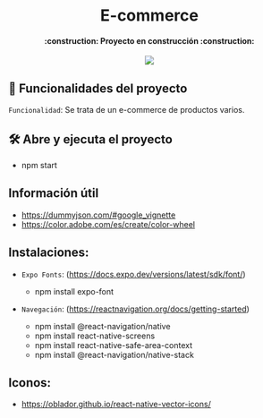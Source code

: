 <h1 align="center"> E-commerce </h1>

<h4 align="center">
    :construction: Proyecto en construcción :construction:
</h4>

<p align="center">
   <img src="https://img.shields.io/badge/STATUS-EN%20DESAROLLO-green">
</p>

## :hammer: Funcionalidades del proyecto

`Funcionalidad`: Se trata de un e-commerce de productos varios.

## 🛠️ Abre y ejecuta el proyecto
- npm start

## Información útil
- https://dummyjson.com/#google_vignette
- https://color.adobe.com/es/create/color-wheel

## Instalaciones: 
- `Expo Fonts`: (https://docs.expo.dev/versions/latest/sdk/font/) 
    - npm install expo-font

- `Navegación`: (https://reactnavigation.org/docs/getting-started)
    - npm install @react-navigation/native
    - npm install react-native-screens 
    - npm install react-native-safe-area-context
    - npm install @react-navigation/native-stack

## Iconos:
- https://oblador.github.io/react-native-vector-icons/